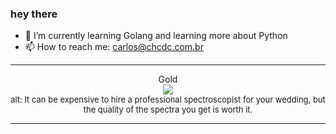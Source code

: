 ### hey there 

- :seedling: I’m currently learning Golang and learning more about Python
- :mailbox: How to reach me: carlos@chcdc.com.br


---


<!-- xkcd -->
<p align="center">Gold</br><img src=https://imgs.xkcd.com/comics/gold.png></br><font size =2>alt: It can be expensive to hire a professional spectroscopist for your wedding, but the quality of the spectra you get is worth it.</br></font></p></table></p> 


<!-- xkcd -->
---
